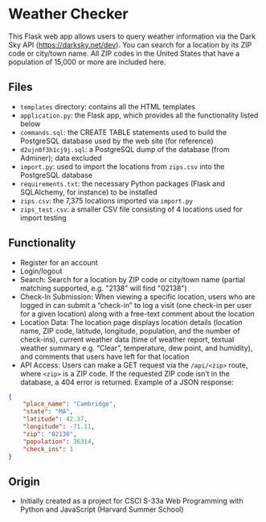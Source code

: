 # Weather Checker

This Flask web app allows users to query weather information via the Dark Sky API (https://darksky.net/dev). You can search for a
location by its ZIP code or city/town name. All ZIP codes in the United States that have a population of 15,000 or more are included
here.

## Files
- `templates` directory: contains all the HTML templates
- `application.py`: the Flask app, which provides all the functionality listed below
- `commands.sql`: the CREATE TABLE statements used to build the PostgreSQL database used by the web site (for reference)
- `d2ujn0f3h1cj9j.sql`: a PostgreSQL dump of the database (from Adminer); data excluded
- `import.py`: used to import the locations from `zips.csv` into the PostgreSQL database
- `requirements.txt`: the necessary Python packages (Flask and SQLAlchemy, for instance) to be installed
- `zips.csv`: the 7,375 locations imported via `import.py`
- `zips_test.csv`: a smaller CSV file consisting of 4 locations used for import testing

## Functionality
- Register for an account
- Login/logout
- Search: Search for a location by ZIP code or city/town name (partial matching supported, e.g. "2138" will find "02138")
- Check-In Submission: When viewing a specific location, users who are logged in can submit a “check-in” to log a visit (one
check-in per user for a given location) along with a free-text comment about the location
- Location Data: The location page displays location details (location name, ZIP code, latitude, longitude, population, and the number of
check-ins), current weather data (time of weather report, textual weather summary e.g. “Clear”, temperature, dew point, and
humidity), and comments that users have left for that location
- API Access: Users can make a GET request via the `/api/<zip>` route, where `<zip>` is a ZIP code. If the requested ZIP code isn’t
in the database, a 404 error is returned. Example of a JSON response:
```json
{
    "place_name": "Cambridge",
    "state": "MA",
    "latitude": 42.37,
    "longitude": -71.11,
    "zip": "02138",
    "population": 36314,
    "check_ins": 1
}
```

## Origin
- Initially created as a project for CSCI S-33a Web Programming with Python and JavaScript (Harvard Summer School)